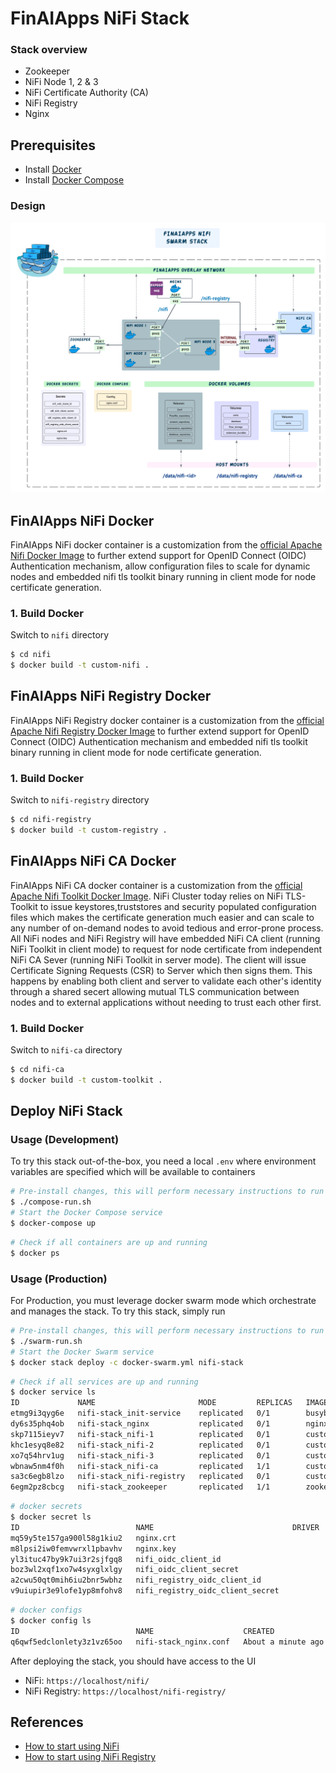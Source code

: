 # FinAIApps NiFi Stack

### Stack overview

* Zookeeper
* NiFi Node 1, 2 & 3
* NiFi Certificate Authority (CA)
* NiFi Registry
* Nginx

## Prerequisites
* Install [Docker](https://www.docker.com/)
* Install [Docker Compose](https://docs.docker.com/compose/install/)

### Design
![Low Level Design](./design/low-level.png)

## FinAIApps NiFi Docker
FinAIApps NiFi docker container is a customization from the [official Apache Nifi Docker Image](https://hub.docker.com/r/apache/nifi) to further extend support for OpenID Connect (OIDC) Authentication mechanism, allow configuration files to scale for dynamic nodes and embedded nifi tls toolkit binary running in client mode for node certificate generation.

### 1. Build Docker
Switch to `nifi` directory
```bash
$ cd nifi
$ docker build -t custom-nifi .
```

## FinAIApps NiFi Registry Docker
FinAIApps NiFi Registry docker container is a customization from the [official Apache Nifi Registry Docker Image](https://hub.docker.com/r/apache/nifi-registry) to further extend support for OpenID Connect (OIDC) Authentication mechanism and embedded nifi tls toolkit binary running in client mode for node certificate generation.

### 1. Build Docker
Switch to `nifi-registry` directory
```bash
$ cd nifi-registry
$ docker build -t custom-registry .
```

## FinAIApps NiFi CA Docker
FinAIApps NiFi CA docker container is a customization from the [official Apache Nifi Toolkit Docker Image](https://hub.docker.com/r/apache/nifi-toolkit).
NiFi Cluster today relies on NiFi TLS-Toolkit to issue keystores,truststores and security populated configuration files which makes the certificate generation much easier and can scale to any number of on-demand nodes to avoid tedious and error-prone process. All NiFi nodes and NiFi Registry will have embedded NiFi CA client (running NiFi Toolkit in client mode) to request for node certificate from independent NiFi CA Sever (running NiFi Toolkit in server mode). The client will issue Certificate Signing Requests (CSR) to Server which then signs them. This happens by enabling both client and server to validate each other's identity through a shared secert allowing mutual TLS communication between nodes and to external applications without needing to trust each other first.

### 1. Build Docker
Switch to `nifi-ca` directory
```bash
$ cd nifi-ca
$ docker build -t custom-toolkit .
```

## Deploy NiFi Stack
### Usage (Development)
To try this stack out-of-the-box, you need a local `.env` where environment variables are specified which will be available to containers

```bash
# Pre-install changes, this will perform necessary instructions to run our compose services 
$ ./compose-run.sh
# Start the Docker Compose service
$ docker-compose up
```

```bash
# Check if all containers are up and running
$ docker ps
```

### Usage (Production)
For Production, you must leverage docker swarm mode which orchestrate and manages the stack. To try this stack, simply run

```bash
# Pre-install changes, this will perform necessary instructions to run our swarm services such as creating secrets
$ ./swarm-run.sh
# Start the Docker Swarm service
$ docker stack deploy -c docker-swarm.yml nifi-stack
```

```bash
# Check if all services are up and running
$ docker service ls
ID             NAME                       MODE         REPLICAS   IMAGE                    PORTS
etmg9i3qyg6e   nifi-stack_init-service    replicated   0/1        busybox:latest
dy6s35phq4ob   nifi-stack_nginx           replicated   0/1        nginx:1.21.6             *:80->80/tcp, *:443->443/tcp
skp7115ieyv7   nifi-stack_nifi-1          replicated   0/1        custom-nifi:latest       *:30003->8443/tcp
khc1esyq8e82   nifi-stack_nifi-2          replicated   0/1        custom-nifi:latest       *:30004->8443/tcp
xo7q54hrv1ug   nifi-stack_nifi-3          replicated   0/1        custom-nifi:latest       *:30000->8443/tcp
wbnaw5nm4f0h   nifi-stack_nifi-ca         replicated   1/1        custom-toolkit:latest    *:30001->9999/tcp
sa3c6egb8lzo   nifi-stack_nifi-registry   replicated   0/1        custom-registry:latest   *:18443->18443/tcp
6egm2pz8cbcg   nifi-stack_zookeeper       replicated   1/1        zookeeper:3.6.2          *:30002->2181/tcp
```

```bash
# docker secrets
$ docker secret ls
ID                          NAME                               DRIVER    CREATED          UPDATED
mq59y5te157ga900l58g1kiu2   nginx.crt                                    22 seconds ago   22 seconds ago
m8lpsi2iw0femvwrxl1pbavhv   nginx.key                                    22 seconds ago   22 seconds ago
yl3ituc47by9k7ui3r2sjfgq8   nifi_oidc_client_id                          22 seconds ago   22 seconds ago
boz3wl2xqf1xo7w4syxglxlgy   nifi_oidc_client_secret                      21 seconds ago   21 seconds ago
a2cwu50qt0mih6iu2bnr5wbhz   nifi_registry_oidc_client_id                 21 seconds ago   21 seconds ago
v9uiupir3e9lofe1yp8mfohv8   nifi_registry_oidc_client_secret             21 seconds ago   21 seconds ago
```

```bash
# docker configs
$ docker config ls
ID                          NAME                    CREATED              UPDATED
q6qwf5edclonlety3z1vz65oo   nifi-stack_nginx.conf   About a minute ago   About a minute ago
```

After deploying the stack, you should have access to the UI
- NiFi: `https://localhost/nifi/`
- NiFi Registry: `https://localhost/nifi-registry/`


## References

- [How to start using NiFi](https://nifi.apache.org/docs/nifi-docs/html/administration-guide.html#how-to-install-and-start-nifi)
- [How to start using NiFi Registry](https://nifi.apache.org/docs/nifi-registry-docs/html/administration-guide.html#how-to-install-and-start-nifi-registry)
